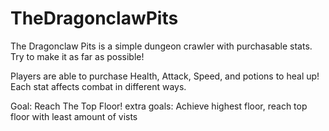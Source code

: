 # TheDragonclawPits
The Dragonclaw Pits is a simple dungeon crawler with purchasable stats. Try to make it as far as possible!


Players are able to purchase Health, Attack, Speed, and potions to heal up!
Each stat affects combat in different ways.

Goal: Reach The Top Floor!
extra goals: Achieve highest floor, reach top floor with least amount of vists
